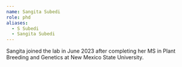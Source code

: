 ```yaml
---
name: Sangita Subedi
role: phd
aliases:
  - S Subedi
  - Sangita Subedi
---
```

Sangita joined the lab in June 2023 after completing her MS in Plant Breeding and Genetics at New Mexico State University.